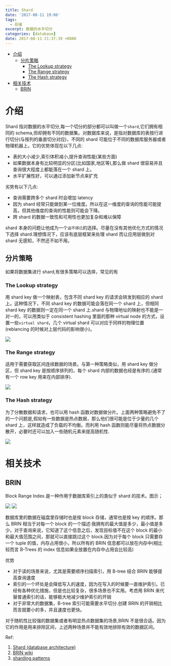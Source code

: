 ```yaml
---
title: Shard
date: '2017-08-11 19:06'
tags:
  - 存储
excerpt: 数据的水平切分
categories: [database]
date: 2017-08-11 21:37:39 +0800
---
```



<!-- toc -->

- [介绍](#%E4%BB%8B%E7%BB%8D)
  * [分片策略](#%E5%88%86%E7%89%87%E7%AD%96%E7%95%A5)
    + [The Lookup strategy](#the-lookup-strategy)
    + [The Range strategy](#the-range-strategy)
    + [The Hash strategy](#the-hash-strategy)
- [相关技术](#%E7%9B%B8%E5%85%B3%E6%8A%80%E6%9C%AF)
  * [BRIN](#brin)

<!-- tocstop -->

# 介绍

Shard 指对数据的水平切分,每一个切分的部分都可以叫做一个`shard`,它们拥有相同的 schema,但却拥有不同的数据集。对数据库来说，是指对数据库的表按行进行切分(与按列的垂直切分对应)，不同的 shard 可能位于不同的数据库服务器或者物理机器上。它的优势体现在以下几点:

* 表的大小减少,索引体积减小,提升查询性能(某些方面)
* 如果数据本身有比较明显的分区(比如国家,地区等),那么做 shard 很容易并且查询很大程度上都能落在一个 shard 上。
* 水平扩展性好，可以通过添加新节点来扩充

劣势有以下几点:

* 查询需要跨多个 shard 时会增加 latency
* 因为 shard 经常只能做到某一位维度。所以在这一维度的查询的性能可能提高，但其他维度的查询的性能则可能会下降。
* 跨 shard 的数据一致性和可用性也更加复杂和难以保障

shard 本身的问题让他成为一个`迫不得已`的选择。尽量在没有其他优化方式的情况下选择 shard.理想情况下，应该有底层框架来处理 shard 而让应用层做到对 shard 无感知，不然还不如不用。


## 分片策略
如果将数据集进行 shard,有很多策略可以选择，常见的有

### The Lookup strategy
用 shard key 做一个映射表，包含不同 shard key 的请求会转发到相应的 shard 上。这种情况下，不同 shard key 的数据可能会落在同一个 shard 上，但相同 shard key 的数据则一定在同一个 shard 上.shard 与物理地址的映射也不能是一对一的，可以用类似于 consistent hashing 里面的那种 virtual node 的方式，设置一些`virtual shard`，几个 virtual shard 可以对应于同样的物理位置(reblancing 的时候对上层代码的影响很小)。

![](https://hangyan.github.io/images/db/sharding-tenant.png)

### The Range strategy
适用于需要获取区间连续数据的场景。与第一种策略类似，用 shard key 做分区，但 shard key 是按顺序排列的，每个 shard 内部的数据也经是有序的.(通常有一个 row key 用来在内部排序).


![](https://hangyan.github.io/images/db/sharding-sequential-sets.png)


### The Hash strategy
为了分散数据和请求，也可以用 hash 函数对数据做分片。上面两种策略避免不了的一个问题是,假如有一些数据是热点数据，那么他们很可能是位于少量的几个 shard 上，这样就造成了负载的不均衡。而利用 hash 函数则能尽量将热点数据分散开，必要时还可以加入一些随机元素来提高随机性.

![](https://hangyan.github.io/images/db/sharding-data-hash.png)

# 相关技术

## BRIN

Block Range Index.是一种作用于数据库索引上的类似于 shard 的技术。图示；

![](https://hangyan.github.io/images/db/shard-b-tree.png)
![](https://hangyan.github.io/images/db/shard-brin.png)

数据库里的数据在磁盘里存储时也是按 block 存储，通常也是按 key 的顺序。那么 BRIN 相当于对每一个 block 的一个描述:我拥有的最大值是多少，最小值是多少。对于查询来说，它知道了这个信息之后，发现目标值不在这个 block 的最小和最大值范围之间，那就可以直接跳过这个 block.因为对于每个 block 只需要存一个 tuple 的值，内存占用很小，所以所有的 BRIN 信息都可以放在内存中(相比较而言 B-Trees 的 index 信息如果全放置在内存中占用会比较高)

优势
* 对于读的场景来说，尤其是需要顺序扫描索引，用 B-tree 结合 BRIN 能够提高查询速度
* 索引的一个坏处是会降低写入的速度，因为在写入的时候要一直维护索引。已经有各种优化措施，但是也比较复杂，很多场景也不实用。考虑用 BRIN 来代替普通索引的话，能够极大地减少维护索引的开销
* 对于非常大的数据集，B-tree 索引可能需要水平切分.创建 BRIN 的开销相比而言就要小的多，并且速度也更快。

对于随机性比较强的数据集或者有明显热点数据集的场景,BRIN 不是很合适。因为它的作用是用来排除区间，上述两种场景并不能有效地排除有效的数据区间。


Ref:
1. [Shard (database architecture)](https://en.wikipedia.org/wiki/Shard_(database_architecture))
2. [BRIN wiki](https://en.wikipedia.org/wiki/Block_Range_Index)
3. [sharding patterns](https://docs.microsoft.com/en-us/azure/architecture/patterns/sharding)

